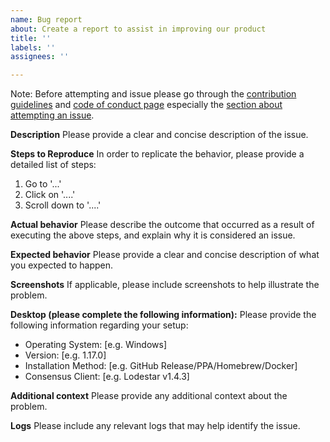 ```yaml
---
name: Bug report
about: Create a report to assist in improving our product
title: ''
labels: ''
assignees: ''

---
```


Note: Before attempting and issue please go through the [contribution guidelines](../../CONTRIBUTING.md) and
[code of conduct page](../../CODE_OF_CONDUCT.md) especially
the [section about attempting an issue](../../CONTRIBUTING.md#attempting-an-issue).


**Description**
Please provide a clear and concise description of the issue.

**Steps to Reproduce**
In order to replicate the behavior, please provide a detailed list of steps:
1. Go to '...'
2. Click on '....'
3. Scroll down to '....'

**Actual behavior**
Please describe the outcome that occurred as a result of executing the above steps, and explain why it is considered an issue.

**Expected behavior**
Please provide a clear and concise description of what you expected to happen.

**Screenshots**
If applicable, please include screenshots to help illustrate the problem.

**Desktop (please complete the following information):**
Please provide the following information regarding your setup:
 - Operating System: [e.g. Windows]
 - Version: [e.g. 1.17.0]
 - Installation Method: [e.g. GitHub Release/PPA/Homebrew/Docker]
 - Consensus Client: [e.g. Lodestar v1.4.3]

**Additional context**
Please provide any additional context about the problem.

**Logs**
Please include any relevant logs that may help identify the issue.
